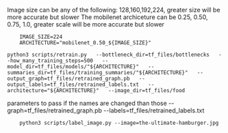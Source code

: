 Image size can be any of the following: 128,160,192,224, greater size will be more accurate but slower
The mobilenet archiceture can be 0.25, 0.50, 0.75, 1.0, greater scale will be more accurate but slower

```
	IMAGE_SIZE=224
	ARCHITECTURE="mobilenet_0.50_${IMAGE_SIZE}"
```

```
python3 scripts/retrain.py   --bottleneck_dir=tf_files/bottlenecks   --how_many_training_steps=500   --model_dir=tf_files/models/"${ARCHITECTURE}"   --summaries_dir=tf_files/training_summaries/"${ARCHITECTURE}"   --output_graph=tf_files/retrained_graph.pb   --output_labels=tf_files/retrained_labels.txt   --architecture="${ARCHITECTURE}"   --image_dir=tf_files/food
```

parameters to pass if the names are changed than those
--graph=tf_files/retrained_graph.pb --labels=tf_files/retrained_labels.txt 

```
	python3 scripts/label_image.py --image=the-ultimate-hamburger.jpg 
```
